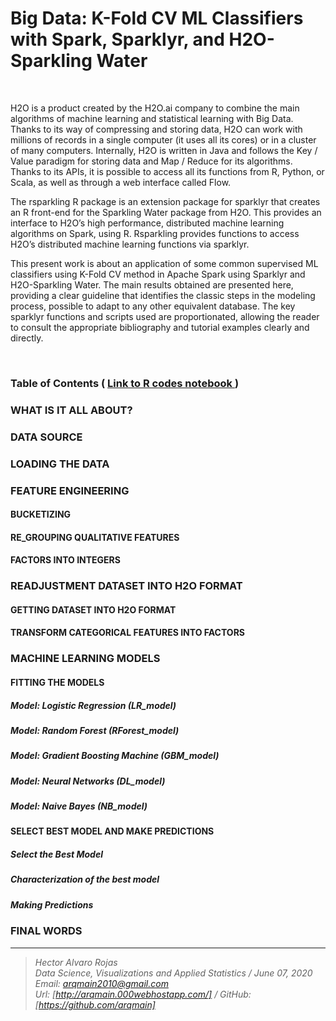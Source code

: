 # Big Data: K-Fold CV ML Classifiers with Spark, Sparklyr, and H2O-Sparkling Water

<br>

H2O is a product created by the H2O.ai company to combine the main algorithms of machine learning and statistical learning with Big Data. Thanks to its way of compressing and storing data, H2O can work with millions of records in a single computer (it uses all its cores) or in a cluster of many computers. Internally, H2O is written in Java and follows the Key / Value paradigm for storing data and Map / Reduce for its algorithms. Thanks to its APIs, it is possible to access all its functions from R, Python, or Scala, as well as through a web interface called Flow.

The rsparkling R package is an extension package for sparklyr that creates an R front-end for the Sparkling Water package from H2O. This provides an interface to H2O’s high performance, distributed machine learning algorithms on Spark, using R. Rsparkling provides functions to access H2O’s distributed machine learning functions via sparklyr.

This present work is about an application of some common supervised ML classifiers using K-Fold CV method in Apache Spark using Sparklyr and H2O-Sparkling Water. The main results obtained are presented here, providing a clear guideline that identifies the classic steps in the modeling process, possible to adapt to any other equivalent database. The key sparklyr functions and scripts used are proportionated, allowing the reader to consult the appropriate bibliography and tutorial examples clearly and directly.

<br>

### Table of Contents   (  [  Link to R codes notebook ]( https://arqmain.000webhostapp.com/Research/BigData/H2O-SWater_CValidation/H2O-SWater_KFold/KFold_CV_MLClassifiers_Sparklyr_H2O.html))

### WHAT IS IT ALL ABOUT?
### DATA SOURCE
### LOADING THE DATA
### FEATURE ENGINEERING
#### BUCKETIZING
#### RE_GROUPING QUALITATIVE FEATURES
#### FACTORS INTO INTEGERS

### READJUSTMENT DATASET INTO H2O FORMAT
#### GETTING DATASET INTO H2O FORMAT
#### TRANSFORM CATEGORICAL FEATURES INTO FACTORS

### MACHINE LEARNING MODELS
#### FITTING THE MODELS
##### Model: Logistic Regression (LR_model)
##### Model: Random Forest (RForest_model)
##### Model: Gradient Boosting Machine (GBM_model)
##### Model: Neural Networks (DL_model)
##### Model: Naive Bayes (NB_model)
#### SELECT BEST MODEL AND MAKE PREDICTIONS
##### Select the Best Model
##### Characterization of the best model
##### Making Predictions

### FINAL WORDS


<hr>

><i>Hector Alvaro Rojas<br>
>Data Science, Visualizations and Applied Statistics / June 07, 2020<br>
>Email: <arqmain2010@gmail.com> <br>
>Url: [http://arqmain.000webhostapp.com/]   /   GitHub: [https://github.com/arqmain]</i>
